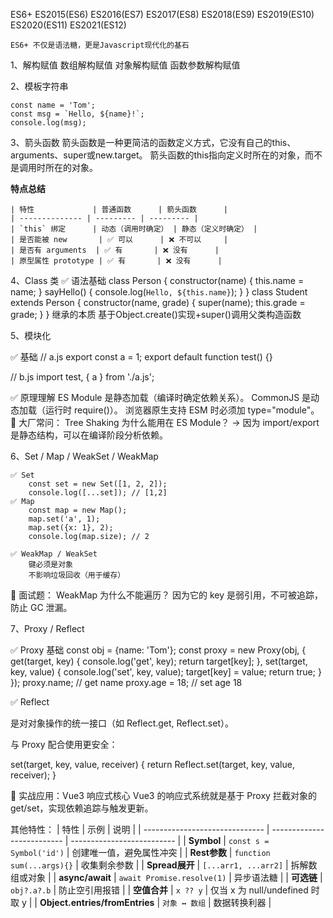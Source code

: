 ES6+ 
    ES2015(ES6)
    ES2016(ES7)
    ES2017(ES8)
    ES2018(ES9)
    ES2019(ES10)
    ES2020(ES11)
    ES2021(ES12)

    ES6+ 不仅是语法糖，更是Javascript现代化的基石

1、解构赋值
    数组解构赋值
    对象解构赋值
    函数参数解构赋值

2、模板字符串
    
    const name = 'Tom';
    const msg = `Hello, ${name}!`;
    console.log(msg);

3、箭头函数
    箭头函数是一种更简洁的函数定义方式，它没有自己的this、arguments、super或new.target。
    箭头函数的this指向定义时所在的对象，而不是调用时所在的对象。

****特点总结****

    | 特性             | 普通函数      | 箭头函数      |
    | -------------- | --------- | --------- |
    | `this` 绑定      | 动态（调用时确定） | 静态（定义时确定） |
    | 是否能被 new       | ✅ 可以      | ❌ 不可以     |
    | 是否有 arguments  | ✅ 有       | ❌ 没有      |
    | 原型属性 prototype | ✅ 有       | ❌ 没有      |

4、Class 类
    ✅ 语法基础
    class Person {
        constructor(name) {
            this.name = name;
        }
        sayHello() {
            console.log(`Hello, ${this.name}`);
        }
    }
    class Student extends Person {
        constructor(name, grade) {
            super(name);
            this.grade = grade;
        }
    }
继承的本质
    基于Object.create()实现+super()调用父类构造函数

5、模块化

✅ 基础
// a.js
export const a = 1;
export default function test() {}

// b.js
import test, { a } from './a.js';

✅ 原理理解
    ES Module 是静态加载（编译时确定依赖关系）。
    CommonJS 是动态加载（运行时 require()）。
    浏览器原生支持 ESM 时必须加 type="module"。
🧠 大厂常问：
    Tree Shaking 为什么能用在 ES Module？
    → 因为 import/export 是静态结构，可以在编译阶段分析依赖。

6、Set / Map / WeakSet / WeakMap

    ✅ Set
        const set = new Set([1, 2, 2]);
        console.log([...set]); // [1,2]
    ✅ Map
        const map = new Map();
        map.set('a', 1);
        map.set({x: 1}, 2);
        console.log(map.size); // 2

    ✅ WeakMap / WeakSet
        键必须是对象
        不影响垃圾回收（用于缓存）
🧠 面试题：
WeakMap 为什么不能遍历？
因为它的 key 是弱引用，不可被追踪，防止 GC 泄漏。

7、Proxy / Reflect

✅ Proxy 基础
const obj = {name: 'Tom'};
const proxy = new Proxy(obj, {
  get(target, key) {
    console.log('get', key);
    return target[key];
  },
  set(target, key, value) {
    console.log('set', key, value);
    target[key] = value;
    return true;
  }
});
proxy.name;     // get name
proxy.age = 18; // set age 18

✅ Reflect

是对对象操作的统一接口（如 Reflect.get, Reflect.set）。

与 Proxy 配合使用更安全：

set(target, key, value, receiver) {
  return Reflect.set(target, key, value, receiver);
}


🧠 实战应用：Vue3 响应式核心
Vue3 的响应式系统就是基于 Proxy 拦截对象的 get/set，实现依赖追踪与触发更新。



其他特性：
| 特性                             | 示例                         | 说明                         |
| ------------------------------ | -------------------------- | -------------------------- |
| **Symbol**                     | `const s = Symbol('id')`   | 创建唯一值，避免属性冲突               |
| **Rest参数**                     | `function sum(...args){}`  | 收集剩余参数                     |
| **Spread展开**                   | `[...arr1, ...arr2]`       | 拆解数组或对象                    |
| **async/await**                | `await Promise.resolve(1)` | 异步语法糖                      |
| **可选链**                        | `obj?.a?.b`                | 防止空引用报错                    |
| **空值合并**                       | `x ?? y`                   | 仅当 x 为 null/undefined 时取 y |
| **Object.entries/fromEntries** | `对象 ↔ 数组`                  | 数据转换利器                     |
